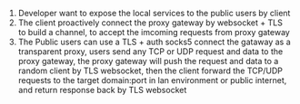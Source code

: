 1. Developer want to expose the local services to the public users by client
2. The client proactively connect the proxy gateway by websocket + TLS to build a channel, to accept the imcoming requests from proxy gateway
3. The Public users can use a TLS + auth socks5 connect the gataway as a transparent proxy, users send any TCP or UDP request and data to the proxy gateway, the proxy gateway will push the request and data to a random client by TLS websocket, then the client forward the TCP/UDP requests to the target domain:port in lan environment or public internet, and return response back by TLS websocket